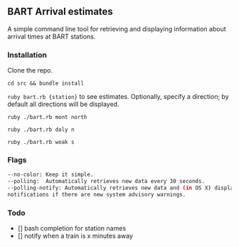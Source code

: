 ## BART Arrival estimates
A simple command line tool for retrieving and displaying information about
arrival times at BART stations.  

### Installation
Clone the repo.

`cd src && bundle install`

`ruby bart.rb {station}` to see estimates. Optionally, specify a direction; by
default all directions will be displayed.

`ruby ./bart.rb mont north`

`ruby ./bart.rb daly n`

`ruby ./bart.rb woak s`

### Flags
```bash
--no-color: Keep it simple.
--polling:  Automatically retrieves new data every 30 seconds. 
--polling-notify: Automatically retrieves new data and (in OS X) displays
notifications if there are new system advisory warnings. 
```

### Todo
- [] bash completion for station names
- [] notify when a train is x minutes away
